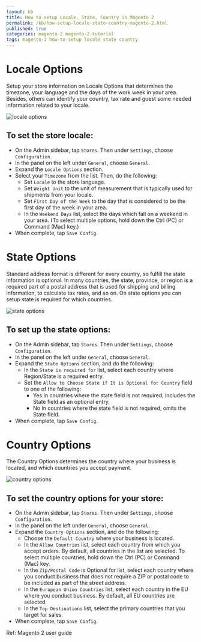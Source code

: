 ```yaml
---
layout: kb
title: How to setup Locale, State, Country in Magento 2
permalink: /kb/how-setup-locale-state-country-magento-2.html
published: true
categories: magento-2 magento-2-tutorial
tags: magento-2 how-to setup locale state country
---
```


# Locale Options

Setup your store information on Locale Options that determines the timezone, your language and the days of  the work week in your area. Besides, others can identify your country, tax rate and guest some needed information related to your locale.

![locale options](https://lh5.googleusercontent.com/yXS9YcXv4dbVgM-_GKS4guCSude0SU6Qi60LGvnkj3d-Q0zlMYDD5s8tRPwebLVVgSVsvrtoVB4SGKYpJOwrzc2YI0x8wvowIJvRxC3tCbL2CQdjcjDmvxfludeQlSzVQGe6UGNH)

## To set the store locale:

* On the Admin sidebar, tap `Stores`. Then under `Settings`, choose `Configuration`.
* In the panel on the left under `General`, choose `General`.
* Expand the `Locale Options` section.
* Select your `Timezone` from the list. Then, do the following:
  * Set `Locale` to the store language.
  * Set `Weight Unit` to the unit of measurement that is typically used for shipments from your locale.
  * Set `First Day of the Week` to the day that is considered to be the first day of the week in your area.
  * In the `Weekend Days` list, select the days which fall on a weekend in your area. (To select multiple options, hold down the Ctrl  (PC) or Command (Mac) key.)
* When complete, tap `Save Config`.

# State Options 

Standard address format is different for every country, so fulfill the state information is optional. In many countries, the state, province, or region is a required part of a postal address that is used for shipping and billing information, to calculate tax rates, and so on. On state options you can setup state is required for which countries.

![state options](https://lh5.googleusercontent.com/0ek4sy1Npt3bgcM6KH1Xp7gl9LPt2fc_7B2BabnlKMK7a-YvHMQHBmVRrA7HKfH-PtwMQF1MSOIZIiyup_Ib_-F37-SC3wSzKJrGBasAEjzYWPXD6dfXV7nAumC9-kEYa1kMYx2b)

## To set up the state options:

* On the Admin sidebar, tap `Stores`. Then under `Settings`, choose `Configuration`.
* In the panel on the left under `General`, choose `General`.
* Expand the `State Options` section, and do the following:
  * In the `State is required for` list, select each country where Region/State is a required entry.
  * Set the `Allow to Choose State if It is Optional for Country` field to one of the following:
    * Yes      In countries where the state field is not required, includes the State field as an optional entry.
    * No       In countries where the state field is not required, omits the State field.
* When complete, tap `Save Config`.

# Country Options 

The Country Options determines the country where your business is located, and which countries you accept payment. 

![country options](https://lh5.googleusercontent.com/lxlzs7N0XQsoWVWGl6JNrZZ4FcbuzV9F_N3tZi6OOaW_wP7wccE2b8aMTMqNaqtKq_CvPo_h72xpAuIKcBlLr-YfqgtN9IeLdOrLpbtpqHhgs-fyBPnWHpeGLpw8siA5HVN_8st-)

## To set the country options for your store:

* On the Admin sidebar, tap `Stores`. Then under `Settings`, choose `Configuration`.
* In the panel on the left under `General`, choose `General`.
* Expand the `Country Options` section, and do the following:
  * Choose the `Default Country` where your business is located.
  * In the `Allow Countries` list, select each country from which you accept orders. By default, all countries in the list are selected. To select multiple countries, hold down the Ctrl (PC) or Command (Mac) key.
  * In the `Zip/Postal Code` is Optional for list, select each country where you conduct  business that does not require a ZIP or postal code to be included as part of the street address.
  * In the `European Union Countries` list, select each country in the EU where you conduct business. By default, all EU countries are selected.
  * In the `Top Destinations` list, select the primary countries that you target for sales.
* When complete, tap `Save Config`.

Ref: Magento 2 user guide
